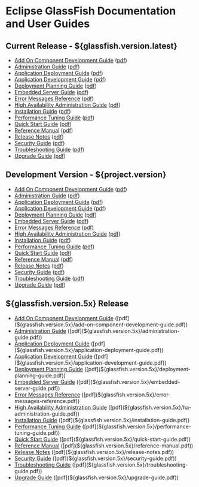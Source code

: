
# Eclipse GlassFish Documentation and User Guides

## <a name="current">Current Release - ${glassfish.version.latest}</a>

* [Add On Component Development Guide](latest/add-on-component-development-guide.html)
  ([pdf](latest/add-on-component-development-guide.pdf))
* [Administration Guide](latest/administration-guide.html)
  ([pdf](latest/administration-guide.pdf))
* [Application Deployment Guide](latest/application-deployment-guide.html)
  ([pdf](latest/application-deployment-guide.pdf))
* [Application Development Guide](latest/application-development-guide.html)
  ([pdf](latest/application-development-guide.pdf))
* [Deployment Planning Guide](latest/deployment-planning-guide.html)
  ([pdf](latest/deployment-planning-guide.pdf))
* [Embedded Server Guide](latest/embedded-server-guide.html)
  ([pdf](latest/embedded-server-guide.pdf))
* [Error Messages Reference](latest/error-messages-reference.html)
  ([pdf](latest/error-messages-reference.pdf))
* [High Availability Administration Guide](latest/ha-administration-guide.html)
  ([pdf](latest/ha-administration-guide.pdf))
* [Installation Guide](latest/installation-guide.html)
  ([pdf](latest/installation-guide.pdf))
* [Performance Tuning Guide](latest/performance-tuning-guide.html)
  ([pdf](latest/performance-tuning-guide.pdf))
* [Quick Start Guide](latest/quick-start-guide.html)
  ([pdf](latest/quick-start-guide.pdf))
* [Reference Manual](latest/reference-manual.html)
  ([pdf](latest/reference-manual.pdf))
* [Release Notes](latest/release-notes.html)
  ([pdf](latest/release-notes.pdf))
* [Security Guide](latest/security-guide.html)
  ([pdf](latest/security-guide.pdf))
* [Troubleshooting Guide](latest/troubleshooting-guide.html)
  ([pdf](latest/troubleshooting-guide.pdf))
* [Upgrade Guide](latest/upgrade-guide.html)
  ([pdf](latest/upgrade-guide.pdf))

## <a name="development">Development Version - ${project.version}</a>

* [Add On Component Development Guide](SNAPSHOT/add-on-component-development-guide.html)
  ([pdf](SNAPSHOT/add-on-component-development-guide.pdf))
* [Administration Guide](SNAPSHOT/administration-guide.html)
  ([pdf](SNAPSHOT/administration-guide.pdf))
* [Application Deployment Guide](SNAPSHOT/application-deployment-guide.html)
  ([pdf](SNAPSHOT/application-deployment-guide.pdf))
* [Application Development Guide](SNAPSHOT/application-development-guide.html)
  ([pdf](SNAPSHOT/application-development-guide.pdf))
* [Deployment Planning Guide](SNAPSHOT/deployment-planning-guide.html)
  ([pdf](SNAPSHOT/deployment-planning-guide.pdf))
* [Embedded Server Guide](SNAPSHOT/embedded-server-guide.html)
  ([pdf](SNAPSHOT/embedded-server-guide.pdf))
* [Error Messages Reference](SNAPSHOT/error-messages-reference.html)
  ([pdf](SNAPSHOT/error-messages-reference.pdf))
* [High Availability Administration Guide](SNAPSHOT/ha-administration-guide.html)
  ([pdf](SNAPSHOT/ha-administration-guide.pdf))
* [Installation Guide](SNAPSHOT/installation-guide.html)
  ([pdf](SNAPSHOT/installation-guide.pdf))
* [Performance Tuning Guide](SNAPSHOT/performance-tuning-guide.html)
  ([pdf](SNAPSHOT/performance-tuning-guide.pdf))
* [Quick Start Guide](SNAPSHOT/quick-start-guide.html)
  ([pdf](SNAPSHOT/quick-start-guide.pdf))
* [Reference Manual](SNAPSHOT/reference-manual.html)
  ([pdf](SNAPSHOT/reference-manual.pdf))
* [Release Notes](SNAPSHOT/release-notes.html)
  ([pdf](SNAPSHOT/release-notes.pdf))
* [Security Guide](SNAPSHOT/security-guide.html)
  ([pdf](SNAPSHOT/security-guide.pdf))
* [Troubleshooting Guide](SNAPSHOT/troubleshooting-guide.html)
  ([pdf](SNAPSHOT/troubleshooting-guide.pdf))
* [Upgrade Guide](SNAPSHOT/upgrade-guide.html)
  ([pdf](SNAPSHOT/upgrade-guide.pdf))

## <a name="${glassfish.version.5x}">${glassfish.version.5x} Release</a>

* [Add On Component Development Guide](${glassfish.version.5x}/add-on-component-development-guide/toc.html)
  ([pdf](${glassfish.version.5x}/add-on-component-development-guide.pdf))
* [Administration Guide](${glassfish.version.5x}/administration-guide/toc.html)
  ([pdf](${glassfish.version.5x}/administration-guide.pdf))
* [Application Deployment Guide](${glassfish.version.5x}/application-deployment-guide/toc.html)
  ([pdf](${glassfish.version.5x}/application-deployment-guide.pdf))
* [Application Development Guide](${glassfish.version.5x}/application-development-guide/toc.html)
  ([pdf](${glassfish.version.5x}/application-development-guide.pdf))
* [Deployment Planning Guide](${glassfish.version.5x}/deployment-planning-guide/toc.html)
  ([pdf](${glassfish.version.5x}/deployment-planning-guide.pdf))
* [Embedded Server Guide](${glassfish.version.5x}/embedded-server-guide/toc.html)
  ([pdf](${glassfish.version.5x}/embedded-server-guide.pdf))
* [Error Messages Reference](${glassfish.version.5x}/error-messages-reference/toc.html)
  ([pdf](${glassfish.version.5x}/error-messages-reference.pdf))
* [High Availability Administration Guide](${glassfish.version.5x}/ha-administration-guide/toc.html)
  ([pdf](${glassfish.version.5x}/ha-administration-guide.pdf))
* [Installation Guide](${glassfish.version.5x}/installation-guide/toc.html)
  ([pdf](${glassfish.version.5x}/installation-guide.pdf))
* [Performance Tuning Guide](${glassfish.version.5x}/performance-tuning-guide/toc.html)
  ([pdf](${glassfish.version.5x}/performance-tuning-guide.pdf))
* [Quick Start Guide](${glassfish.version.5x}/quick-start-guide/toc.html)
  ([pdf](${glassfish.version.5x}/quick-start-guide.pdf))
* [Reference Manual](${glassfish.version.5x}/reference-manual/toc.html)
  ([pdf](${glassfish.version.5x}/reference-manual.pdf))
* [Release Notes](${glassfish.version.5x}/release-notes/toc.html)
  ([pdf](${glassfish.version.5x}/release-notes.pdf))
* [Security Guide](${glassfish.version.5x}/security-guide/toc.html)
  ([pdf](${glassfish.version.5x}/security-guide.pdf))
* [Troubleshooting Guide](${glassfish.version.5x}/troubleshooting-guide/toc.html)
  ([pdf](${glassfish.version.5x}/troubleshooting-guide.pdf))
* [Upgrade Guide](${glassfish.version.5x}/upgrade-guide/toc.html)
  ([pdf](${glassfish.version.5x}/upgrade-guide.pdf))
